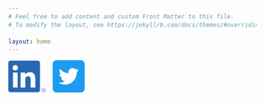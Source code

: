 ```yaml
---
# Feel free to add content and custom Front Matter to this file.
# To modify the layout, see https://jekyllrb.com/docs/themes/#overriding-theme-defaults

layout: home
---
```

[<img src="/images/LI-In-Bug.png" height="15%" width="15%" style="padding-right:10px">](https://www.LinkedIn.com/in/saieva)
[<img src="/images/Twittersocialicons-roundedsquare-blue.png" height="13%" width="13%">](https://www.Twitter.com/saieva)
